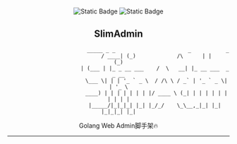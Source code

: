 <h1 align="center"></h1><div align="center">

![Static Badge](https://img.shields.io/badge/Language-golang-blue)
![Static Badge](https://img.shields.io/badge/Framework-gin-green)

## SlimAdmin

                             _____ _ _                       _           _
                            / ____| (_)             /\      | |         (_)
                           | (___ | |_ _ __ ___    /  \   __| |_ __ ___  _ _ __
                            \___ \| | | '_ ` _ \  / /\ \ / _` | '_ ` _ \| | '_ \
                            ____) | | | | | | | |/ ____ \ (_| | | | | | | | | | |
                           |_____/|_|_|_| |_| |_/_/    \_\__,_|_| |_| |_|_|_| |_|
             
Golang Web Admin脚手架🔥

---
</div>
